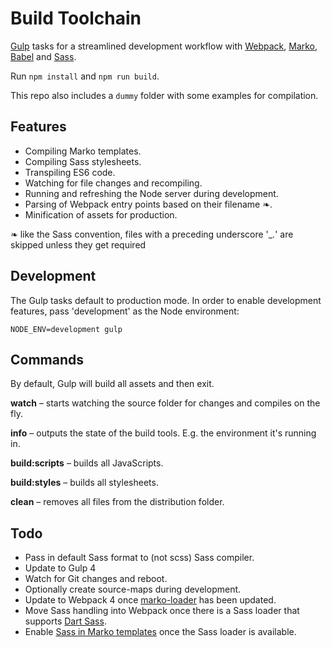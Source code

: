 # Build Toolchain

[Gulp](https://gulpjs.com/) tasks for a streamlined development workflow with [Webpack](https://webpack.js.org/), [Marko](https://markojs.com/), [Babel](https://babeljs.io/) and [Sass](https://sass-lang.com/).

Run `npm install` and `npm run build`.

This repo also includes a `dummy` folder with some examples for compilation.

## Features

* Compiling Marko templates.
* Compiling Sass stylesheets.
* Transpiling ES6 code.
* Watching for file changes and recompiling.
* Running and refreshing the Node server during development.
* Parsing of Webpack entry points based on their filename ❧.
* Minification of assets for production.


❧ like the Sass convention, files with a preceding underscore '_*.*' are skipped unless they get required

## Development

The Gulp tasks default to production mode. In order to enable development features, pass 'development' as the Node environment:

	NODE_ENV=development gulp

## Commands

By default, Gulp will build all assets and then exit.

**watch** – starts watching the source folder for changes and compiles on the fly.

**info** – outputs the state of the build tools. E.g. the environment it's running in.

**build:scripts** – builds all JavaScripts.

**build:styles** – builds all stylesheets.

**clean** – removes all files from the distribution folder.

## Todo

* Pass in default Sass format to (not scss) Sass compiler.
* Update to Gulp 4
* Watch for Git changes and reboot.
* Optionally create source-maps during development.
* Update to Webpack 4 once [marko-loader](https://github.com/marko-js/marko-loader/releases) has been updated.
* Move Sass handling into Webpack once there is a Sass loader that supports [Dart Sass](https://github.com/sass/dart-sass).
* Enable [Sass in Marko templates](https://markojs.com/docs/webpack/#using-css-pre-processors) once the Sass loader is available.
